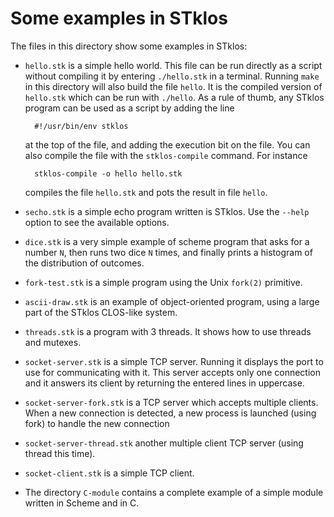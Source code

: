 # Some examples in STklos

The files in this directory show some examples in STklos:

- `hello.stk` is a simple hello world. This file can be run directly
  as a script without compiling it by entering `./hello.stk` in a
  terminal.  Running `make` in this directory will also build the file
  `hello`. It is the compiled version of `hello.stk` which can be run
  with `./hello`. As a rule of thumb, any STklos program can be used
  as a script by adding the line

        #!/usr/bin/env stklos

  at the top of the file, and adding the execution bit on the file.
  You can also compile the file with the `stklos-compile` command.
  For instance

        stklos-compile -o hello hello.stk

  compiles the file `hello.stk` and pots the result in file `hello`.

- `secho.stk` is a simple echo program written is STklos. Use the
  `--help` option to see the available options.

- `dice.stk` is a very simple example of scheme program that asks for
   a number `N`, then runs two dice `N` times, and finally prints a
   histogram of the distribution of outcomes.

- `fork-test.stk` is a simple program using the Unix `fork(2)`
  primitive.

- `ascii-draw.stk` is an example of object-oriented program, using
  a large part of the STklos CLOS-like system.

- `threads.stk` is a program with 3 threads. It shows how to use
  threads and mutexes.

- `socket-server.stk` is a simple TCP server. Running it displays the
  port to use for communicating with it. This server accepts only one
  connection and it answers its client by returning the entered lines
  in uppercase.

- `socket-server-fork.stk` is a TCP server which accepts multiple
  clients. When a new connection is detected, a new process is
  launched (using fork) to handle the new connection

- `socket-server-thread.stk` another multiple client TCP server (using
  thread this time).

- `socket-client.stk` is a simple TCP client.

- The directory `C-module` contains a complete example of a simple module
  written in Scheme and in C.
